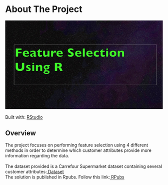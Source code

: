 
 <h1> About The Project</h1>
 
![FS.](https://github.com/Magguire/R_Programming/blob/main/Carrefour%20Analysis%20Project/FS.jpg)

Built with: <a href='https://www.rstudio.com/'>RStudio</a>


<h2>Overview</h2>
<h>
The project focuses on performing feature selection using 4 different methods in order to determine which customer attributes provide more information regarding the data. 
 <br>
 <br>
The dataset provided is a Carrefour Supermarket dataset containing several customer attributes:<a href='http://bit.ly/CarreFourDataset'>  Dataset</a>
<br>
The solution is published in Rpubs. Follow this link:<a href='https://rpubs.com/Magguire/913939'> RPubs</a>
